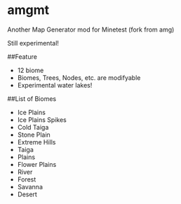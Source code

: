 amgmt
=====

Another Map Generator mod for Minetest (fork from amg)

Still experimental!


##Feature
- 12 biome
- Biomes, Trees, Nodes, etc. are modifyable
- Experimental water lakes!

##List of Biomes
- Ice Plains
- Ice Plains Spikes
- Cold Taiga
- Stone Plain
- Extreme Hills
- Taiga
- Plains
- Flower Plains
- River
- Forest
- Savanna
- Desert
